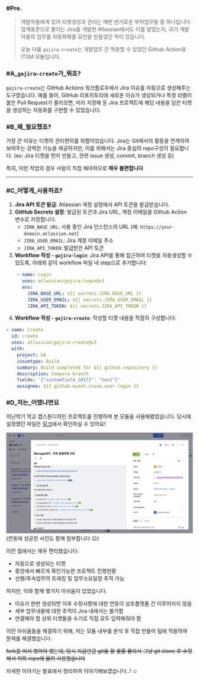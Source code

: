 ### #Pre.
> 개발자들에게 있어 티켓생성과 관리는 매번 번거로운 부차업무들 중 하나입니다.
> 업계표준으로 불리는 Jira를 개발한 Atlassian에서도 이를 알았는지, 과거 개발자들의 업무를 자동화해줄 묘안을 만들었던 적이 있습니다.
> 
> 오늘 다룰 `gajira-create`는 개발업무 간 적용할 수 있었던 Github Action용 ITSM 모듈입니다.

### #A_`gajira-create`가_뭐죠?

`gajira-create`는 GitHub Actions 워크플로우에서 Jira 이슈를 자동으로 생성해주는 도구였습니다. 
예를 들어, GitHub 리포지토리에 새로운 이슈가 생성되거나 특정 라벨이 붙은 Pull Request가 올라오면, 미리 지정해 둔 Jira 프로젝트에 해당 내용을 담은 티켓을 생성하는 자동화를 구현할 수 있었습니다.

### #B_왜_필요했죠?

가장 큰 이유는 티켓의 관리편의를 위함이었습니다. 
Jira는 Git에서의 활동을 연계하여 보여주는 강력한 기능을 제공하지만, 이를 위해서는 Jira 중심의 repo구성이 필요합니다. 
(ex: Jira 티켓을 먼저 만들고, 관련 issue 생성, commit, branch 생성 등)

특히, 이런 작업의 경우 사람이 직접 해야하므로 **매우 불편합니다**

---

### #C_어떻게_사용하죠?

1. **Jira API 토큰 발급**: Atlassian 계정 설정에서 API 토큰을 발급받습니다. 
2. **GitHub Secrets 설정**: 발급된 토큰과 Jira URL, 계정 이메일을 Github Action 변수로 저장합니다.
    * `JIRA_BASE_URL`: 사용 중인 Jira 인스턴스의 URL (예: `https://your-domain.atlassian.net`)
    * `JIRA_USER_EMAIL`: Jira 계정 이메일 주소
    * `JIRA_API_TOKEN`: 발급받은 API 토큰
3. **Workflow 작성 - ```gajira-login```**: Jira API를 통해 접근하여 티켓을 자동생성할 수 있도록, 아래와 같이 workflow 파일 내 step으로 추가합니다:

```yaml
    - name: Login
      uses: atlassian/gajira-login@v3
      env:
        JIRA_BASE_URL: ${{ secrets.JIRA_BASE_URL }}
        JIRA_USER_EMAIL: ${{ secrets.JIRA_USER_EMAIL }}
        JIRA_API_TOKEN: ${{ secrets.JIRA_API_TOKEN }}
```
4. **Workflow 작성 - ```gajira-create```**: 작성할 티켓 내용을 적절히 구성합니다:
```yaml
- name: Create
  id: create
  uses: atlassian/gajira-create@v3
  with:
    project: GA
    issuetype: Build
    summary: Build completed for ${{ github.repository }}
    description: Compare branch
    fields: '{"customfield_10171": "test"}'
    assignee: ${{ github.event.issue.user.login }}

```

### #D_저는_어땠냐면요

지난학기 학교 캡스톤디자인 프로젝트를 진행하며 본 모듈을 사용해봤었습니다. 
당시에 설정했던 파일은 [링크](https://github.com/Dash-ajou/Dash-FE/blob/publish/.github/workflows/issue_create.jira.yaml)에서 확인하실 수 있어요!

![gajira-sync](./gajira-sync.png)
(연동에 성공한 사진도 함께 첨부합니다 😉)

이런 점에서는 매우 편리했습니다:
- 자동으로 생성되는 티켓
- 중앙에서 빠르게 확인가능한 프로젝트 진행현황
- 선행/후속업무의 트래킹 및 업무소요일정 추적 가능

하지만, 이와 함께 몇가지 아쉬움이 있었습니다.
- 이슈가 한번 생성되면 이후 수정사항에 대한 연동이 상호플랫폼 간 이루어지지 않음
- 세부 업무내용에 대한 추적이 Jira 내에서는 불가함
- 연결해야 할 상위 티켓들을 수기로 직접 모두 입력해줘야 함

이런 아쉬움들을 해결하기 위해, 저는 모듈 내부를 분석 후 직접 만들어 팀에 적용하여 문제를 해결했습니다.

~~fork를 떠서 했어야 했는데, 당시 지금만큼 git을 잘 쓸줄 몰라서 그냥 git clone 후 수정해서 저희 repo에 올려 사용했습니다~~

자세한 이야기는 발표에서 정리하여 이야기해보겠습니다..! ☺️
